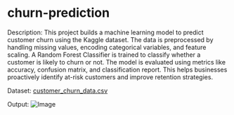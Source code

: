 # churn-prediction
Description:
This project builds a machine learning model to predict customer churn using the Kaggle dataset.
The data is preprocessed by handling missing values, encoding categorical variables, and feature scaling.
A Random Forest Classifier is trained to classify whether a customer is likely to churn or not.
The model is evaluated using metrics like accuracy, confusion matrix, and classification report.
This helps businesses proactively identify at-risk customers and improve retention strategies.

Dataset:
[customer_churn_data.csv](https://github.com/user-attachments/files/20877208/customer_churn_data.csv)

Output:
![Image](https://github.com/user-attachments/assets/e813491a-7d9b-4839-8627-dc6cf3f4e02c)
